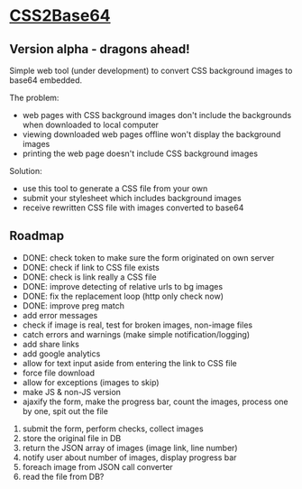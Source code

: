 # [CSS2Base64](http://lab.evervolving.com/CSS-convert-backgrounds-to-base64/)

## Version alpha - dragons ahead!

Simple web tool (under development) to convert CSS background images to base64 embedded.

The problem: 
* web pages with CSS background images don't include the backgrounds when downloaded to local computer
* viewing downloaded web pages offline won't display the background images
* printing the web page doesn't include CSS background images

Solution:
* use this tool to generate a CSS file from your own
* submit your stylesheet which includes background images
* receive rewritten CSS file with images converted to base64

## Roadmap

* DONE: check token to make sure the form originated on own server
* DONE: check if link to CSS file exists
* DONE: check is link really a CSS file
* DONE: improve detecting of relative urls to bg images
* DONE: fix the replacement loop (http only check now)
* DONE: improve preg match
* add error messages
* check if image is real, test for broken images, non-image files
* catch errors and warnings (make simple notification/logging)
* add share links
* add google analytics
* allow for text input aside from entering the link to CSS file
* force file download
* allow for exceptions (images to skip)
* make JS & non-JS version
* ajaxify the form, make the progress bar, count the images, process one by one, spit out the file
1. submit the form, perform checks, collect images
2. store the original file in DB
3. return the JSON array of images (image link, line number)
4. notify user about number of images, display progress bar
5. foreach image from JSON  call converter
6. read the file from DB? 


